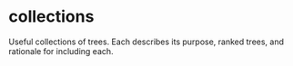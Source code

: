 # collections
Useful collections of trees. Each describes its purpose, ranked trees, and rationale for including each.
